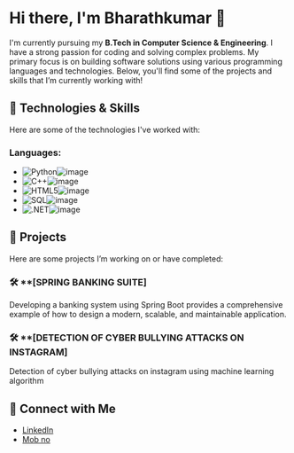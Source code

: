 # Hi there, I'm Bharathkumar 👋

I'm currently pursuing my **B.Tech in Computer Science & Engineering**. I have a strong passion for coding and solving complex problems. My primary focus is on building software solutions using various programming languages and technologies. Below, you'll find some of the projects and skills that I’m currently working with!

## 🚀 Technologies & Skills

Here are some of the technologies I've worked with:

### Languages:
- ![Python](https://img.shields.io/badge/Python-3776AB?style=flat&logo=python&logoColor=white)![image](https://github.com/user-attachments/assets/b7672007-00be-4f46-a575-c9395213afab)
- ![C++](https://img.shields.io/badge/C%2B%2B-00599C?style=flat&logo=c%2B%2B&logoColor=white)![image](https://github.com/user-attachments/assets/3e697cd2-88af-4ffe-acf4-1f7859fafe17)
- ![HTML5](https://img.shields.io/badge/HTML5-E34F26?style=flat&logo=html5&logoColor=white)![image](https://github.com/user-attachments/assets/950b0182-b22b-4ff6-b36d-1cbcd31ca4df)
- ![SQL](https://img.shields.io/badge/MySQL-4479A1?style=flat&logo=mysql&logoColor=white)![image](https://github.com/user-attachments/assets/7ed717f8-2f0e-4a79-9d97-ceec45b328cf)
- ![.NET](https://img.shields.io/badge/.NET-512BD4?style=flat&logo=.net&logoColor=white)![image](https://github.com/user-attachments/assets/040715c4-6f61-43f1-b834-be9bc59243d2)

## 🔧 Projects

Here are some projects I’m working on or have completed:

### 🛠️ **[SPRING BANKING SUITE]
Developing a banking system using Spring Boot provides a comprehensive example of
how to design a modern, scalable, and maintainable application.

### 🛠️ **[DETECTION OF CYBER BULLYING ATTACKS ON INSTAGRAM]
Detection of cyber bullying attacks on instagram using machine learning algorithm

## 📣 Connect with Me

- [LinkedIn](https://www.linkedin.com/public-profile/settings?lipi=urn%3Ali%3Apage%3Ad_flagship3_profile_self_edit_contact-info%3BEUCMA0JQSI2VZFS59Sfu6A%3D%3D/)
- [Mob no](9345534901)
